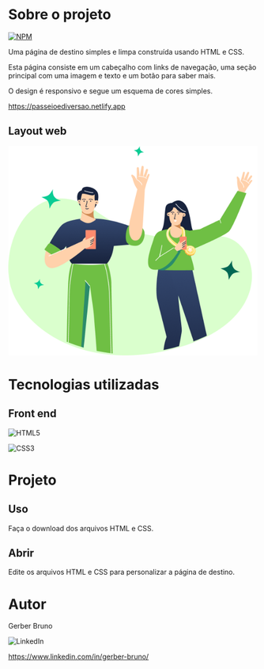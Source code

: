 
# Sobre o projeto

[![NPM](https://img.shields.io/npm/l/react)](https://github.com/devsuperior/sds1-wmazoni/blob/master/LICENSE)

Uma página de destino simples e limpa construída usando HTML e CSS. 

Esta página consiste em um cabeçalho com links de navegação, uma seção principal com uma imagem e texto e um botão para saber mais. 

O design é responsivo e segue um esquema de cores simples.

https://passeioediversao.netlify.app

## Layout web
![Web 1](https://github.com/Gerber-1/Proj.-Location/blob/main/img/Coverage.png)


# Tecnologias utilizadas

## Front end

![HTML5](https://img.shields.io/badge/html5-%23E34F26.svg?style=for-the-badge&logo=html5&logoColor=white)

![CSS3](https://img.shields.io/badge/css3-%231572B6.svg?style=for-the-badge&logo=css3&logoColor=white)

# Projeto

## Uso

Faça o download dos arquivos HTML e CSS.

## Abrir

Edite os arquivos HTML e CSS para personalizar a página de destino.

# Autor

Gerber Bruno

![LinkedIn](https://img.shields.io/badge/linkedin-%230077B5.svg?style=for-the-badge&logo=linkedin&logoColor=white)

https://www.linkedin.com/in/gerber-bruno/
